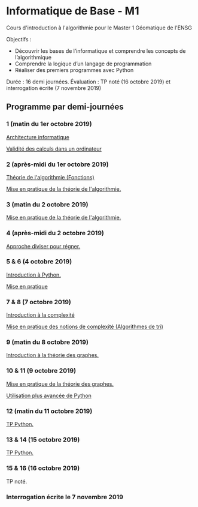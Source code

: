 # Informatique de Base - M1
Cours d'introduction à l'algorithmie pour le Master 1 Géomatique de l'ENSG

Objectifs :
+ Découvrir les bases de l’informatique et comprendre les concepts de l’algorithmique
+ Comprendre la logique d’un langage de programmation
+ Réaliser des premiers programmes avec Python

Durée : 16 demi journées.
Évaluation : TP noté (16 octobre 2019) et interrogation écrite (7 novembre 2019)

## Programme par demi-journées

### 1 (matin du 1er octobre 2019)
[Architecture informatique](2019_Architecture_informatique_M1.md)

[Validité des calculs dans un ordinateur](2019_Validite_logiciel_numerique_M1.md)

### 2 (après-midi du 1er octobre 2019)
[Théorie de l'algorithmie (Fonctions)](2019_Algorithmie_M1.md#les-fonctions)

[Mise en pratique de la théorie de l'algorithmie.](exercices_algo.md)

### 3 (matin du 2 octobre 2019)
[Mise en pratique de la théorie de l'algorithmie.](exercices_algo.md#médiane)

### 4 (après-midi du 2 octobre 2019)

[Approche diviser pour régner.](diviser_pour_regner.md)

### 5 & 6 (4 octobre 2019)
[Introduction à Python.](intro_python.md)

[Mise en pratique](exercices_algo.md)

### 7 & 8 (7 octobre 2019)
[Introduction à la complexité](2019_Validite_logiciel_numerique_M1.md#complexité-en-algorithmie)

[Mise en pratique des notions de complexité (Algorithmes de tri)](2019_Validite_logiciel_numerique_M1.md#application--comparaison-de-divers-algorithmes-de-tri)

### 9 (matin du 8 octobre 2019)

[Introduction à la théorie des graphes.](intro_tdg.md)

### 10 & 11 (9 octobre 2019)
[Mise en pratique de la théorie des graphes.](exercices_tdg.md)

[Utilisation plus avancée de Python](intro_python.md#Documentation)


### 12 (matin du 11 octobre 2019)
[TP Python.](exercices_python.md)

### 13 & 14 (15 octobre 2019)
[TP Python.](exercices_python.md)

### 15 & 16 (16 octobre 2019)
TP noté.

### Interrogation écrite le 7 novembre 2019
